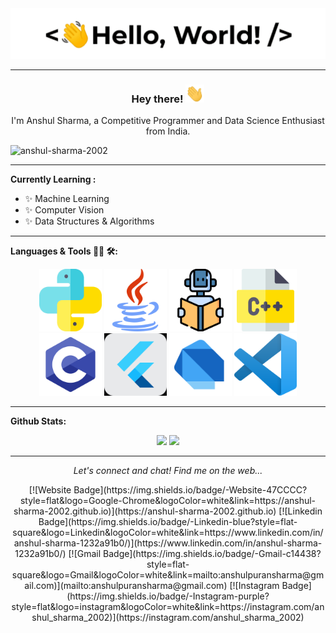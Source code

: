 
<div align="center">
<img alt="GIF" src="https://github.com/anshul-sharma-2002/anshul-sharma-2002/blob/master/assets/helloworld.gif">
</div>

---

<div align="center">
<h3> Hey there! <img src="https://github.com/anshul-sharma-2002/anshul-sharma-2002/blob/master/assets/wave.gif" width="30px"></h3>
I'm Anshul Sharma, a Competitive Programmer and Data Science Enthusiast from India.
</div>

<p align="left"> <img src="https://komarev.com/ghpvc/?username=anshul-sharma-2002&label=Profile%20views&color=0e75b6&style=flat" alt="anshul-sharma-2002" /> </p>

--- 

**Currently Learning :**
- ✨ Machine Learning
- ✨ Computer Vision
- ✨ Data Structures & Algorithms

---


**Languages & Tools 👨‍💻 🛠:**
</br>

<p align="center">

<!-- For more icons please follow  https://github.com/MikeCodesDotNET/ColoredBadges -->
<img src="https://github.com/anshul-sharma-2002/anshul-sharma-2002/blob/master/assets/python.png" alt="python" width="100" height="100">
<img src="https://github.com/anshul-sharma-2002/anshul-sharma-2002/blob/master/assets/java.png" alt="java"  width="100" height="100">
<img src="https://github.com/anshul-sharma-2002/anshul-sharma-2002/blob/master/assets/learning.png" alt="AI" width="100" height="100">
<img src="https://github.com/anshul-sharma-2002/anshul-sharma-2002/blob/master/assets/c.png" alt="c++" width="100" height="100">
<img src="https://github.com/anshul-sharma-2002/anshul-sharma-2002/blob/master/assets/c-programming-569564.png" alt="c" width="100" height="100">
<img src="https://github.com/anshul-sharma-2002/anshul-sharma-2002/blob/master/assets/flutter.png" alt="flutter" width="100" height="100">
<img src="https://github.com/anshul-sharma-2002/anshul-sharma-2002/blob/master/assets/dart_mono.png" alt="dart" width="100" height="100">
<img src="https://github.com/anshul-sharma-2002/anshul-sharma-2002/blob/master/assets/vscode.png" alt="vscode" width="100" height="100">
<!-- </br>
<img src="https://github.com/anshul-sharma-2002/anshul-sharma-2002/blob/master/assets/icons/google_cloud_platform.png" alt="google_cloud_platform" width="270" height="50">
<img src="https://github.com/anshul-sharma-2002/anshul-sharma-2002/blob/master/assets/icons/visualstudio_code.png" alt="visualstudio_code" width="240" height="50">
</br>
<img src="https://github.com/anshul-sharma-2002/anshul-sharma-2002/blob/master/assets/icons/pc.png" alt="pc" width="100" height="50">
<img src="https://github.com/anshul-sharma-2002/anshul-sharma-2002/blob/master/assets/icons/edge.png" alt="edge" width="100" height="50">
<img src="https://github.com/anshul-sharma-2002/anshul-sharma-2002/blob/master/assets/icons/playstation@3x.png" alt="playstation" width="150" height="50"> -->
</p>

---



<!-- # Contact Me :

<p>
 </br>


<img height="350" width="350" align="right" alt="GIF" src="https://github.com/anshul-sharma-2002/anshul-sharma-2002/blob/master/assets/luffy.gif">


If you want to reach out to me about anything, be it some doubt or just to hangout and talk or want to game together just ping me 😉.

<a href="mailto:anshulpuransharma@gmail.com">
 <img align="left" alt="Gmail" width="150" height="50" src="https://github.com/anshul-sharma-2002/anshul-sharma-2002/blob/master/assets/icons/gmail.png" />
</a>
<a href="https://www.linkedin.com/in/anshul-sharma-1232a91b0/">
  <img align="left" alt="Linkedin" width="150" height="50" src="https://github.com/anshul-sharma-2002/anshul-sharma-2002/blob/master/assets/icons/linkedin.png" />
</br>
</br>
</br>
<!-- </a>
<a href="https://www.reddit.com/user/X_Ashutosh_X">
  <img align="left" alt=" Reddit" width="130" height="100" src="https://github.com/anshul-sharma-2002/anshul-sharma-2002/blob/master/assets/icons/reddit.png" />
</a>
<a href="https://steamcommunity.com/profiles/76561198182224539/">
  <img align="left" alt="Steam" width="130" height="100" src="https://github.com/anshul-sharma-2002/anshul-sharma-2002/blob/master/assets/icons/steam.png" />
</a> -->
 </p>

**Github Stats:**


<!-- <p><img align="center" src="https://github-readme-stats.vercel.app/api/top-langs?username=anshul-sharma-2002&show_icons=true&locale=en&layout=compact&theme=radical" alt="anshul-sharma-2002" /></p> -->
<!-- </br>
</br> -->
<p align="center" >   
<img src="https://github-readme-stats.vercel.app/api?username=anshul-sharma-2002&hide=stars&show_icons=true&theme=dracula&line_height=32">
<img src="https://github-readme-stats.vercel.app/api/top-langs/?username=anshul-sharma-2002&count_private=true&theme=dracula">
</p>

---

<p align="center">
  <i>Let's connect and chat! Find me on the web...</i>
  <div align="center">
   [![Website Badge](https://img.shields.io/badge/-Website-47CCCC?style=flat&logo=Google-Chrome&logoColor=white&link=https://anshul-sharma-2002.github.io)](https://anshul-sharma-2002.github.io) 
   [![Linkedin Badge](https://img.shields.io/badge/-Linkedin-blue?style=flat-square&logo=Linkedin&logoColor=white&link=https://www.linkedin.com/in/anshul-sharma-1232a91b0/)](https://www.linkedin.com/in/anshul-sharma-1232a91b0/)
   <!-- [![Medium Badge](https://img.shields.io/badge/-@v.anushka786-000000?style=flat&labelColor=000000&logo=Medium&link=https://medium.com/@v.anushka786)](https://medium.com/@v.anushka786)  -->
   [![Gmail Badge](https://img.shields.io/badge/-Gmail-c14438?style=flat-square&logo=Gmail&logoColor=white&link=mailto:anshulpuransharma@gmail.com)](mailto:anshulpuransharma@gmail.com)
   [![Instagram Badge](https://img.shields.io/badge/-Instagram-purple?style=flat&logo=instagram&logoColor=white&link=https://instagram.com/anshul_sharma_2002)](https://instagram.com/anshul_sharma_2002) 
   <!-- [![Facebook Badge](https://img.shields.io/badge/-verma_anushka-036be4?style=flat-square&logo=Facebook&logoColor=white&link=https://www.facebook.com/profile.php?id=100022118525351)](https://www.facebook.com/profile.php?id=100022118525351)
   [![GeeksforGeeks Badge](https://img.shields.io/badge/-verma_anushka-1c6340?style=flat&logo=GeeksforGeeks&logoColor=white&link=https://auth.geeksforgeeks.org/user/verma_anushka/articles)](https://auth.geeksforgeeks.org/user/verma_anushka/articles)

   [![Twitter Badge](https://img.shields.io/badge/-@verma_anushkaa-1ca0f1?style=flat-square&labelColor=1ca0f1&logo=twitter&logoColor=white&link=https://twitter.com/verma_anushkaa)](https://twitter.com/verma_anushkaa)  -->

</div>

<p align="center">
    Show ❤️ by starring repositories you find good! 
    <br />
    ⭐️ From [Anshul Sharma](https://github.com/anshul-sharma-2002)
    <br />
    Also, star and fork this repository if you wish to give this new feature a try!
  </p>
</p> 

*************

